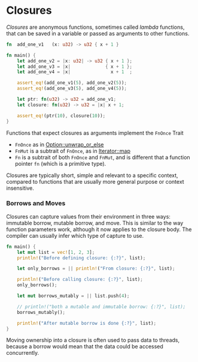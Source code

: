 # Closures

_Closures_ are anonymous functions, sometimes called _lambda_ functions, that
can be saved in a variable or passed as arguments to other functions.

```rust
fn  add_one_v1   (x: u32) -> u32 { x + 1 }

fn main() {
    let add_one_v2 = |x: u32| -> u32 { x + 1 };
    let add_one_v3 = |x|             { x + 1 };
    let add_one_v4 = |x|               x + 1  ;

    assert_eq!(add_one_v1(5), add_one_v2(5));
    assert_eq!(add_one_v3(5), add_one_v4(5));

    let ptr: fn(u32) -> u32 = add_one_v1;
    let closure: fn(u32) -> u32 = |x| x + 1;

    assert_eq!(ptr(10), closure(10));
}
```

Functions that expect closures as arguments implement the `FnOnce` Trait
* `FnOnce` as in [Option::unwrap_or_else](https://doc.rust-lang.org/std/option/enum.Option.html#method.unwrap_or_else)
* `FnMut` is a subtrait of `FnOnce`, as in [Iterator::map](https://doc.rust-lang.org/std/iter/trait.Iterator.html#method.map)
* `Fn` is a subtrait of both `FnOnce` and `FnMut`, and is different that a function pointer `fn` (which is a primitive type).

Closures are typically short, simple and relevant to a specific context, compared
to functions that are usually more general purpose or context insensitive.

### Borrows and Moves

Closures can capture values from their environment in three ways:
immutable borrow, mutable borrow, and move. This is similar to the way function
parameters work, although it now applies to the closure body. The compiler can
usually infer which type of capture to use.

```rust
fn main() {
    let mut list = vec![1, 2, 3];
    println!("Before defining closure: {:?}", list);

    let only_borrows = || println!("From closure: {:?}", list);

    println!("Before calling closure: {:?}", list);
    only_borrows();

    let mut borrows_mutably = || list.push(4);

    // println!("both a mutable and immutable borrow: {:?}", list);
    borrows_mutably();

    println!("After mutable borrow is done {:?}", list);
}
```

Moving ownership into a closure is often used to pass data to threads,
because a borrow would mean that the data could be accessed concurrently.



